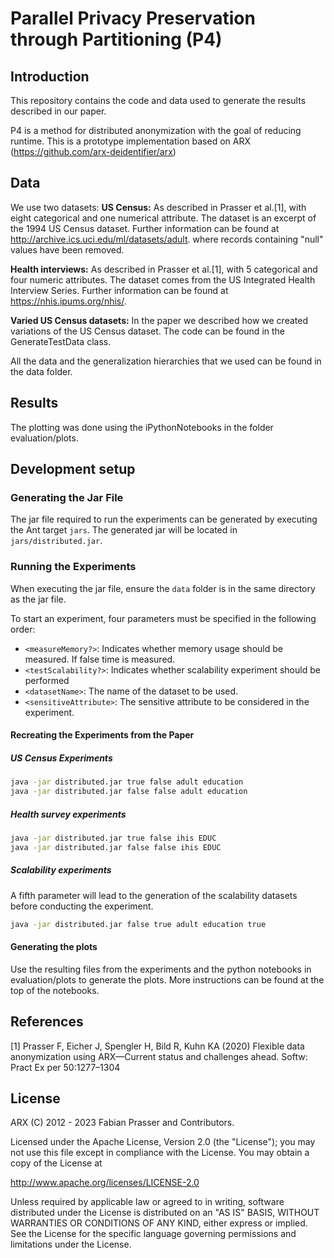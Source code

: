 Parallel Privacy Preservation through Partitioning (P4) 
====

Introduction
------

This repository contains the code and data used to generate the results described in our paper.

P4 is a method for distributed anonymization with the goal of reducing runtime. This is a prototype implementation
based on ARX (https://github.com/arx-deidentifier/arx)

Data
------
We use two datasets:
**US Census:**
As described in Prasser et al.[1], with eight categorical and one numerical
attribute. The dataset is an excerpt of the 1994 US Census dataset. Further information can be found at http://archive.ics.uci.edu/ml/datasets/adult.
where records containing "null" values have been removed. 

**Health interviews:**
As described in Prasser et al.[1], with 5 categorical and four numeric attributes.
The dataset comes from the US Integrated Health Interview Series. Further information can be found at https://nhis.ipums.org/nhis/.

**Varied US Census datasets:** 
In the paper we described how we created variations of the US Census dataset. 
The code can be found in the GenerateTestData class.

All the data and the generalization hierarchies that we used can be found in the data folder.

Results
------
The plotting was done using the iPythonNotebooks in the folder evaluation/plots. 

Development setup
------

### Generating the Jar File

The jar file required to run the experiments can be generated by executing the Ant target `jars`. The generated jar will be located in `jars/distributed.jar`.

### Running the Experiments

When executing the jar file, ensure the `data` folder is in the same directory as the jar file.

To start an experiment, four parameters must be specified in the following order:
- `<measureMemory?>`: Indicates whether memory usage should be measured. If false time is measured.
- `<testScalability?>`: Indicates whether scalability experiment should be performed
- `<datasetName>`: The name of the dataset to be used.
- `<sensitiveAttribute>`: The sensitive attribute to be considered in the experiment.

#### Recreating the Experiments from the Paper

##### US Census Experiments

```sh
java -jar distributed.jar true false adult education
java -jar distributed.jar false false adult education
```

##### Health survey experiments

```sh
java -jar distributed.jar true false ihis EDUC
java -jar distributed.jar false false ihis EDUC
```

##### Scalability experiments
A fifth parameter will lead to the generation of the scalability datasets before conducting the experiment. 
```sh
java -jar distributed.jar false true adult education true
```

#### Generating the plots
Use the resulting files from the experiments and the python notebooks in evaluation/plots to generate the plots. 
More instructions can be found at the top of the notebooks. 

References
------
[1] Prasser F, Eicher J, Spengler H, Bild R, Kuhn KA (2020) Flexible data anonymization using ARX—Current status and 
challenges ahead. Softw: Pract Ex per 50:1277–1304

License
------
ARX (C) 2012 - 2023 Fabian Prasser and Contributors.

Licensed under the Apache License, Version 2.0 (the "License"); you may not use this file except in compliance with the License. You may obtain a copy of the License at

http://www.apache.org/licenses/LICENSE-2.0

Unless required by applicable law or agreed to in writing, software distributed under the License is distributed on an "AS IS" BASIS, WITHOUT WARRANTIES OR CONDITIONS OF ANY KIND, either express or implied. See the License for the specific language governing permissions and limitations under the License.

